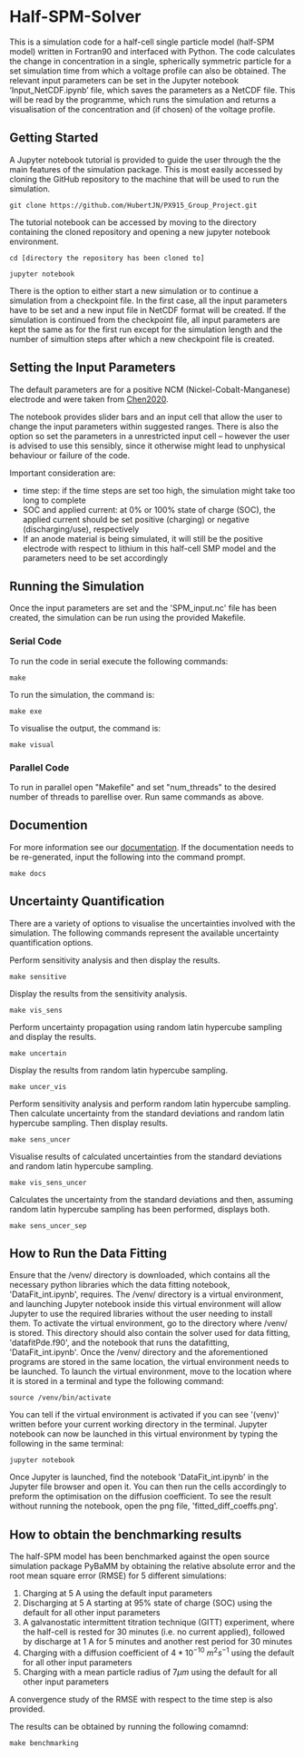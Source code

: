 # Half-SPM-Solver

This is a simulation code for a half-cell single particle model (half-SPM model) written in Fortran90 and interfaced with Python. The code calculates the change in concentration in a single, spherically symmetric particle for a set simulation time from which a voltage profile can also be obtained.
The relevant input parameters can be set in the Jupyter notebook ‘Input_NetCDF.ipynb’ file, which saves the parameters as a NetCDF file. This will be read by the programme, which runs the simulation and returns a visualisation of the concentration and (if chosen) of the voltage profile.

## Getting Started
A Jupyter notebook tutorial is provided to guide the user through the the main features of the simulation package. 
This is most easily accessed by cloning the GitHub repository to the machine that will be used to run the simulation.
<br>
```
git clone https://github.com/HubertJN/PX915_Group_Project.git
```

The tutorial notebook can be accessed by moving to the directory containing the cloned repository and opening a new jupyter notebook environment.
<br>
```
cd [directory the repository has been cloned to]
```
```
jupyter notebook
```
There is the option to either start a new simulation or to continue a simulation from a checkpoint file. In the first case, all the input parameters have to be set and a new input file in NetCDF format will be created. If the simulation is continued from the checkpoint file, all input parameters are kept the same as for the first run except for the simulation length and the number of simultion steps after which a new checkpoint file is created.

## Setting the Input Parameters
The default parameters are for a positive NCM (Nickel-Cobalt-Manganese) electrode and were taken from [Chen2020](https:/doi.org/10.1149/1945-7111/ab9050).

The notebook provides slider bars and an input cell that allow the user to change the input parameters within suggested ranges. There is also the option so set the parameters in a unrestricted input cell – however the user is advised to use this sensibly, since it otherwise might lead to unphysical behaviour or failure of the code.

Important consideration are:
- time step: if the time steps are set too high, the simulation might take too long to complete
- SOC and applied current: at 0% or 100% state of charge (SOC), the applied current should be set positive (charging) or negative (discharging/use), respectively
- If an anode material is being simulated, it will still be the positive electrode with respect to lithium in this half-cell SMP model and the parameters need to be set accordingly

## Running the Simulation
Once the input parameters are set and the 'SPM_input.nc' file has been created, the simulation can be run using the provided Makefile.

### Serial Code
To run the code in serial execute the following commands:
<br>
```
make
```
To run the simulation, the command is:
<br>
```
make exe
```
To visualise the output, the command is:
<br>
```
make visual
```
### Parallel Code
To run in parallel open "Makefile" and set "num_threads" to the desired number of threads to parellise over. Run same commands as above.

## Documention
For more information see our [documentation](./docs.pdf).
If the documentation needs to be re-generated, input the following into the command prompt.
<br>
```
make docs
```

## Uncertainty Quantification
There are a variety of options to visualise the uncertainties involved with the simulation. The following commands represent the available uncertainty quantification options.

Perform sensitivity analysis and then display the results.
<br>
```
make sensitive
```

Display the results from the sensitivity analysis.
<br>
```
make vis_sens
```

Perform uncertainty propagation using random latin hypercube sampling and display the results.
<br>
```
make uncertain
```

Display the results from random latin hypercube sampling.
<br>
```
make uncer_vis
```

Perform sensitivity analysis and perform random latin hypercube sampling. Then calculate uncertainty from the standard deviations and random latin hypercube sampling. Then display results.
<br>
```
make sens_uncer
```

Visualise results of calculated uncertainties from the standard deviations and random latin hypercube sampling.
<br>
```
make vis_sens_uncer
```

Calculates the uncertainty from the standard deviations and then, assuming random latin hypercube sampling has been performed, displays both.
<br>
```
make sens_uncer_sep
```
## How to Run the Data Fitting
Ensure that the /venv/ directory is downloaded, which contains all the necessary python libraries which the data fitting notebook, 'DataFit_int.ipynb', requires. The /venv/ directory is a virtual environment, and launching Jupyter notebook inside this virtual environment will allow Jupyter to use the required libraries without the user needing to install them. To activate the virtual environment, go to the directory where /venv/ is stored. This directory should also contain the solver used for data fitting, 'datafitPde.f90', and the notebook that runs the datafitting, 'DataFit_int.ipynb'. Once the /venv/ directory and the aforementioned programs are stored in the same location, the virtual environment needs to be launched. To launch the virtual environment, move to the location where it is stored in a terminal and type the following command:
<br>
```
source /venv/bin/activate
```
You can tell if the virtual environment is activated if you can see '(venv)' written before your current working directory in the terminal. Jupyter notebook can now be launched in this virtual environment by typing the following in the same terminal:
<br>
```
jupyter notebook
```
Once Jupyter is launched, find the notebook 'DataFit_int.ipynb' in the Jupyter file browser and open it. You can then run the cells accordingly to preform the optimisation on the diffusion coefficient.
To see the result without running the notebook, open the png file, 'fitted_diff_coeffs.png'.

## How to obtain the benchmarking results
The half-SPM model has been benchmarked against the open source simulation package PyBaMM by obtaining the relative absolute error and the root mean square error (RMSE) for 5 different simulations:

1. Charging at 5 A using the default input parameters
2. Discharging at 5 A starting at 95% state of charge (SOC) using the default for all other input parameters
3. A galvanostatic intermittent titration technique (GITT) experiment, where the half-cell is rested for 30 minutes (i.e. no current applied), followed by discharge at 1 A for 5 minutes and another rest period for 30 minutes
4. Charging with a diffusion coefficient of $4*10^{-10} \ m^2 s^{-1}$ using the default for all other input parameters
5. Charging with a mean particle radius of $7 \mu m$ using the default for all other input parameters

A convergence study of the RMSE with respect to the time step is also provided.

The results can be obtained by running the following comamnd:

```
make benchmarking
```